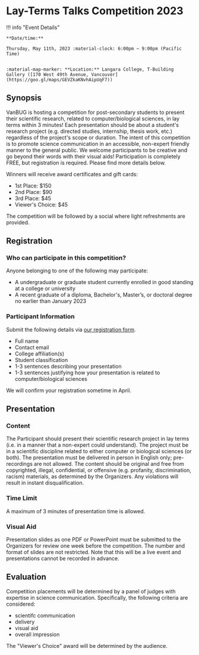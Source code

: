 # Lay-Terms Talks Competition 2023

!!! info "Event Details"
    
    
    **Date/time:**
    
    Thursday, May 11th, 2023 :material-clock: 6:00pm ~ 9:00pm (Pacific Time)
    
    
    :material-map-marker: **Location:** Langara College, T-Building Gallery ([170 West 49th Avenue, Vancouver](https://goo.gl/maps/GEVZkaKNvhAipUqF7))


## Synopsis

VanBUG is hosting a competition for post-secondary students to present their scientific research, related to computer/biological sciences, in lay terms within 3 minutes! Each presentation should be about a student's research project (e.g. directed studies, internship, thesis work, etc.) regardless of the project's scope or duration. The intent of this competition is to promote science communication in an accessible, non-expert friendly manner to the general public. We welcome participants to be creative and go beyond their words with their visual aids! Participation is completely FREE, but registration is required. Please find more details below.

Winners will receive award certificates and gift cards:
- 1st Place: $150
- 2nd Place: $90
- 3rd Place: $45
- Viewer's Choice: $45

The competition will be followed by a social where light refreshments are provided.


## Registration

### Who can participate in this competition?

Anyone belonging to one of the following may participate:
- A undergraduate or graduate student currently enrolled in good standing at a college or university
- A recent graduate of a diploma, Bachelor's, Master’s, or doctoral degree no earlier than January 2023

### Participant Information

Submit the following details via [our registration form](https://docs.google.com/forms/d/e/1FAIpQLSeAA-8pqc6dy2gk3wP5HhUywJL7idqzY86ycU8LTuCWDfnrzw/viewform?usp=sf_link).

- Full name
- Contact email
- College affiliation(s)
- Student classification
- 1-3 sentences describing your presentation
- 1-3 sentences justifying how your presentation is related to computer/biological sciences

We will confirm your registration sometime in April.


## Presentation

### Content
The Participant should present their scientific research project in lay terms (i.e. in a manner that a non-expert could understand).
The project must be in a scientific discipline related to either computer or biological sciences (or both).
The presentation must be delivered in person in English only; pre-recordings are not allowed.
The content should be original and free from copyrighted, illegal, confidential, or offensive (e.g. profanity, discrimination, racism) materials, as determined by the Organizers. Any violations will result in instant disqualification.

### Time Limit

A maximum of 3 minutes of presentation time is allowed.

### Visual Aid

Presentation slides as one PDF or PowerPoint must be submitted to the Organizers for review one week before the competition. The number and format of slides are not restricted. Note that this will be a live event and presentations cannot be recorded in advance.


## Evaluation
Competition placements will be determined by a panel of judges with expertise in science communication. Specifically, the following criteria are considered: 
- scientifc communication
- delivery
- visual aid
- overall impression

The "Viewer's Choice" award will be determined by the audience.
